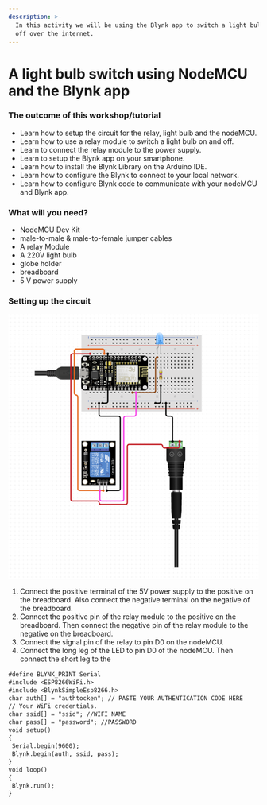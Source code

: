 ```yaml
---
description: >-
  In this activity we will be using the Blynk app to switch a light bulb on and
  off over the internet.
---
```


# A light bulb switch using NodeMCU and the Blynk app

### The outcome of this workshop/tutorial 

* Learn how to setup the circuit for the relay, light bulb and the nodeMCU.
* Learn how to use a relay module to switch a light bulb on and off.
* Learn to connect the relay module to the power supply.
* Learn to setup the Blynk app on your smartphone.
* Learn how to install the Blynk Library on the Arduino IDE.
* Learn how to configure the Blynk to connect to your local network.
* Learn how to configure Blynk code to communicate with your nodeMCU and Blynk app.



### What will you need?

* NodeMCU Dev Kit
* male-to-male & male-to-female jumper cables 
* A relay Module 
* A 220V light bulb
* globe holder 
* breadboard 
* 5 V power supply

### Setting up the circuit

![setup of the circuit to control a light bulb with a blynk app.](../../.gitbook/assets/ledrelay.png)

1. Connect the positive terminal of the 5V power supply to the positive on the breadboard. Also connect the negative terminal on the negative of the breadboard. 
2. Connect the positive pin of the relay module to the positive on the breadboard. Then connect the negative pin of the relay module to the negative on the breadboard.
3. Connect the signal pin of the relay to pin D0 on the nodeMCU.
4. Connect the long leg of the LED to pin D0 of the nodeMCU. Then connect the short leg to the 

```text
#define BLYNK_PRINT Serial        
#include <ESP8266WiFi.h>        
#include <BlynkSimpleEsp8266.h>        
char auth[] = "authtocken"; // PASTE YOUR AUTHENTICATION CODE HERE        
// Your WiFi credentials.        
char ssid[] = "ssid"; //WIFI NAME        
char pass[] = "password"; //PASSWORD        
void setup()        
{        
 Serial.begin(9600);        
 Blynk.begin(auth, ssid, pass);        
}        
void loop()        
{        
 Blynk.run();        
}        
```

